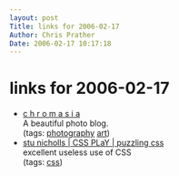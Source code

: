 ```yaml
---
layout: post
Title: links for 2006-02-17  
Author: Chris Prather
Date: 2006-02-17 10:17:18
---
```


# links for 2006-02-17
<ul class="delicious">
	<li>
		<div class="delicious-link"><a href="http://www.chromasia.com/iblog/index.php">c h r o m a s i a</a></div>
		<div class="delicious-extended">A beautiful photo blog.</div>
		<div class="delicious-tags">(tags: <a href="http://del.icio.us/perigrin/photography">photography</a> <a href="http://del.icio.us/perigrin/art">art</a>)</div>
	</li>
	<li>
		<div class="delicious-link"><a href="http://www.cssplay.co.uk/menu/jump.html#nogo">stu nicholls | CSS PLaY | puzzling css</a></div>
		<div class="delicious-extended">excellent useless use of CSS</div>
		<div class="delicious-tags">(tags: <a href="http://del.icio.us/perigrin/css">css</a>)</div>
	</li>
</ul>

